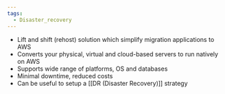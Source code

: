 ```yaml
---
tags:
  - Disaster_recovery
---
```

- Lift and shift (rehost) solution which simplify migration applications to AWS
- Converts your physical, virtual and cloud-based servers to run natively on AWS
- Supports wide range of platforms, OS and databases
- Minimal downtime, reduced costs
- Can be useful to setup a [[DR (Disaster Recovery)]] strategy